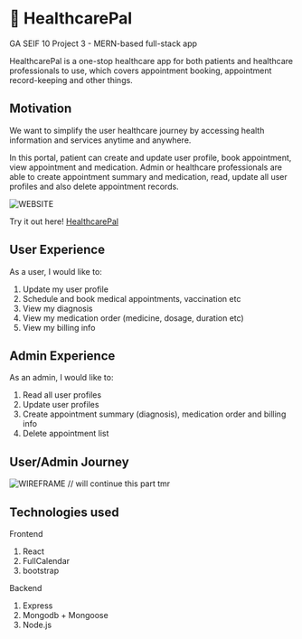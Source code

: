 # :hospital: HealthcarePal
GA SEIF 10 Project 3 - MERN-based full-stack app

HealthcarePal is a one-stop healthcare app for both patients and healthcare professionals to use, which covers appointment booking, appointment record-keeping and other things. 

## Motivation
We want to simplify the user healthcare journey by accessing health information and services anytime and anywhere.

In this portal, patient can create and update user profile, book appointment, view appointment and medication. Admin or healthcare professionals are able to create appointment summary and medication, read, update all user profiles and also delete appointment records.


![WEBSITE](https://imgur.com/XxEBZnL)

Try it out here!  [HealthcarePal](https://healthcarepal.cyclic.app/)

## User Experience
As a user, I would like to:

1. Update my user profile
2. Schedule and book medical appointments, vaccination etc
3. View my diagnosis
3. View my medication order (medicine, dosage, duration etc)
4. View my billing info

## Admin Experience
As an admin, I would like to:

1. Read all user profiles
2. Update user profiles
3. Create appointment summary (diagnosis), medication order and billing info
4. Delete appointment list

## User/Admin Journey
![WIREFRAME](https://imgur.com/9Zwqx0G)
// will continue this part tmr

## Technologies used
Frontend
1. React
2. FullCalendar
3. bootstrap

Backend
1. Express
2. Mongodb + Mongoose
3. Node.js




